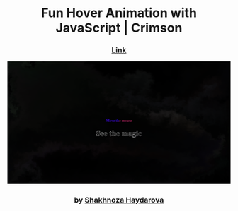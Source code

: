 <div align="center">

# Fun Hover Animation with JavaScript | Crimson

### <a href="https://shcanvascloud.netlify.app">Link</a>

<img src="admin/base.png">

### by <a href="https://github.com/shahnozahaydarova">Shakhnoza Haydarova</a>

</div>